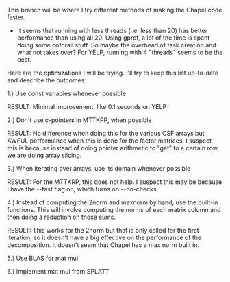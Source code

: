 This branch will be where I try different methods of making the Chapel code faster.

+ It seems that running with less threads (i.e. less than 20) has better performance
than using all 20. Using gprof, a lot of the time is spent doing some coforall stuff.
So maybe the overhead of task creation and what not takes over? For YELP, running with
4 "threads" seems to be the best.


Here are the optimizations I will be trying. I'll try to keep this list up-to-date and
describe the outcomes:

1.) Use const variables whenever possible

RESULT: Minimal improvement, like 0.1 seconds on YELP

2.) Don't use c-pointers in MTTKRP, when possible

RESULT: No difference when doing this for the various CSF arrays but AWFUL performance
when this is done for the factor matrices. I suspect this is because instead of doing
pointer arithmetic to "get" to a certain row, we are doing array slicing.

3.) When iterating over arrays, use its domain whenever possible

RESULT: For the MTTKRP, this does not help. I suspect this may be because I have the --fast flag on,
which turns on --no-checks.

4.) Instead of computing the 2norm and maxnorm by hand, use the built-in
    functions. This will involve computing the norms of each matrix column and
    then doing a reduction on those sums.

RESULT: This works for the 2norm but that is only called for the first iteration, so it doesn't
have a big effective on the performance of the decomposition. It doesn't seem that Chapel has a
max norm built in.

5.) Use BLAS for mat mul

6.) Implement mat mul from SPLATT
